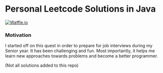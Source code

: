 # Personal Leetcode Solutions in Java
[![Waffle.io](https://img.shields.io/badge/progress-182%20%2F%20491-ff69b4.svg)]()
### Motivation

I started off on this quest in order to prepare for job interviews during my Senior year. It has been challenging and fun. Most importantly, it helps me learn new approaches towards problems and become a better programmer.

(Not all solutions added to this repo)
